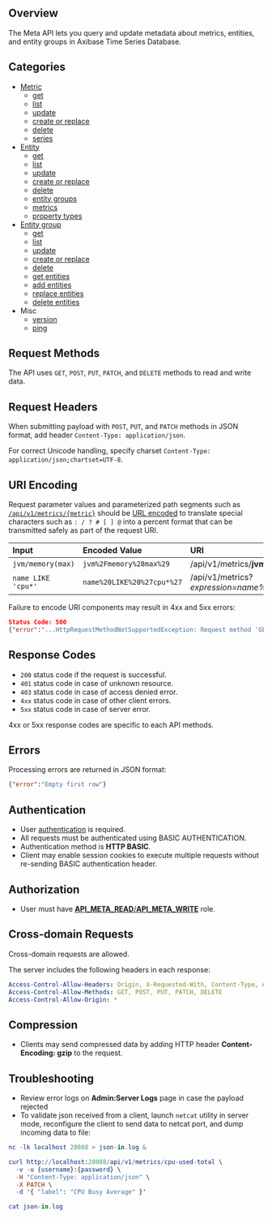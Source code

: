 ## Overview

The Meta API lets you query and update metadata about metrics, entities, and entity groups in Axibase Time Series Database. 

## Categories

* [Metric](metric)
    - [get](metric/get.md)
    - [list](metric/list.md)
    - [update](metric/update.md)
    - [create or replace](metric/create-or-replace.md)
    - [delete](metric/delete.md)
    - [series](metric/series.md)
* [Entity](entity)
    - [get](entity/get.md)
    - [list](entity/list.md)
    - [update](entity/update.md)
    - [create or replace](entity/create-or-replace.md)
    - [delete](entity/delete.md)
    - [entity groups](entity/entity-groups.md)
    - [metrics](entity/metrics.md)
    - [property types](entity/property-types.md)
* [Entity group](entity-group)
    - [get](entity-group/get.md)
    - [list](entity-group/list.md)
    - [update](entity-group/update.md)
    - [create or replace](entity-group/create-or-replace.md)
    - [delete](entity-group/delete.md)
    - [get entities](entity-group/get-entities.md)
    - [add entities](entity-group/add-entities.md)
    - [replace entities](entity-group/replace-entities.md)
    - [delete entities](entity-group/delete-entities.md)
* Misc
    - [version](misc/version.md)
    - [ping](misc/ping.md)

## Request Methods

The API uses `GET`, `POST`, `PUT`, `PATCH`, and `DELETE` methods to read and write data.

## Request Headers

When submitting payload with `POST`, `PUT`, and `PATCH` methods in JSON format, add header `Content-Type: application/json`.

For correct Unicode handling, specify charset `Content-Type: application/json;chartset=UTF-8`.

## URI Encoding

Request parameter values and parameterized path segments such as [`/api/v1/metrics/{metric}`](metric/get.md#path) should be [URL encoded](https://tools.ietf.org/html/rfc3986#section-2.1) to translate special characters such as `: / ? # [ ] @` into a percent format that can be transmitted safely as part of the request URI.

| **Input** | **Encoded Value** | **URI** |
|:---|:---|:---|
|`jvm/memory(max)`|`jvm%2Fmemory%28max%29`| /api/v1/metrics/**jvm%2Fmemory%28max%29** |
|`name LIKE 'cpu*'`|`name%20LIKE%20%27cpu*%27`| /api/v1/metrics?**expression=name%20LIKE%20%27cpu*%27** |

Failure to encode URI components may result in 4xx and 5xx errors:

```json
Status Code: 500
{"error":"...HttpRequestMethodNotSupportedException: Request method 'GET' not supported"}
```

## Response Codes

* `200` status code if the request is successful.
* `401` status code in case of unknown resource.
* `403` status code in case of access denied error.
* `4xx` status code in case of other client errors.
* `5xx` status code in case of server error. 

4xx or 5xx response codes are specific to each API methods.

## Errors

Processing errors are returned in JSON format:

```json
{"error":"Empty first row"}
```

## Authentication

* User [authentication](/administration/user-authentiication.md) is required.
* All requests must be authenticated using BASIC AUTHENTICATION.
* Authentication method is **HTTP BASIC**.
* Client may enable session cookies to execute multiple requests without re-sending BASIC authentication header.

## Authorization

* User must have [**API_META_READ**/**API_META_WRITE**](/administration/user-authorization.md#available-api-roles) role.
 
## Cross-domain Requests

Cross-domain requests are allowed. 

The server includes the following headers in each response:

```yaml
Access-Control-Allow-Headers: Origin, X-Requested-With, Content-Type, Accept, Authorization
Access-Control-Allow-Methods: GET, POST, PUT, PATCH, DELETE
Access-Control-Allow-Origin: *
```

## Compression

* Clients may send compressed data by adding HTTP header **Content-Encoding: gzip** to the request.

## Troubleshooting

* Review error logs on **Admin:Server Logs** page in case the payload rejected
* To validate json received from a client, launch `netcat` utility in server mode, reconfigure the client to send data to netcat port, and dump incoming data to file:

```elm
nc -lk localhost 20088 > json-in.log &

curl http://localhost:20088/api/v1/metrics/cpu-used-total \
  -v -u {username}:{password} \
  -H "Content-Type: application/json" \
  -X PATCH \
  -d '{ "label": "CPU Busy Average" }'

cat json-in.log
```

